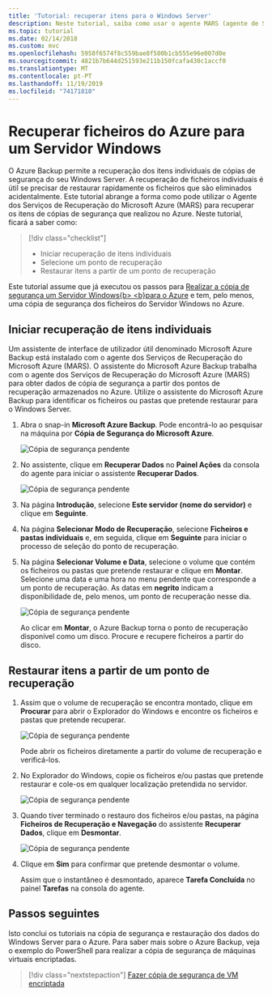 ```yaml
---
title: 'Tutorial: recuperar itens para o Windows Server'
description: Neste tutorial, saiba como usar o agente MARS (agente de Serviços de Recuperação do Microsoft Azure) para recuperar itens do Azure para um Windows Server.
ms.topic: tutorial
ms.date: 02/14/2018
ms.custom: mvc
ms.openlocfilehash: 5958f6574f8c559bae8f500b1cb555e96e007d0e
ms.sourcegitcommit: 4821b7b644d251593e211b150fcafa430c1accf0
ms.translationtype: MT
ms.contentlocale: pt-PT
ms.lasthandoff: 11/19/2019
ms.locfileid: "74171810"
---
```

# <a name="recover-files-from-azure-to-a-windows-server"></a>Recuperar ficheiros do Azure para um Servidor Windows

O Azure Backup permite a recuperação dos itens individuais de cópias de segurança do seu Windows Server. A recuperação de ficheiros individuais é útil se precisar de restaurar rapidamente os ficheiros que são eliminados acidentalmente. Este tutorial abrange a forma como pode utilizar o Agente dos Serviços de Recuperação do Microsoft Azure (MARS) para recuperar os itens de cópias de segurança que realizou no Azure. Neste tutorial, ficará a saber como:

> [!div class="checklist"]
>
> * Iniciar recuperação de itens individuais
> * Selecione um ponto de recuperação
> * Restaurar itens a partir de um ponto de recuperação

Este tutorial assume que já executou os passos para [Realizar a cópia de segurança um Servidor Windows{b> <b}para o Azure](backup-configure-vault.md) e tem, pelo menos, uma cópia de segurança dos ficheiros do Servidor Windows no Azure.

## <a name="initiate-recovery-of-individual-items"></a>Iniciar recuperação de itens individuais

Um assistente de interface de utilizador útil denominado Microsoft Azure Backup está instalado com o agente dos Serviços de Recuperação do Microsoft Azure (MARS). O assistente do Microsoft Azure Backup trabalha com o agente dos Serviços de Recuperação do Microsoft Azure (MARS) para obter dados de cópia de segurança a partir dos pontos de recuperação armazenados no Azure. Utilize o assistente do Microsoft Azure Backup para identificar os ficheiros ou pastas que pretende restaurar para o Windows Server.

1. Abra o snap-in **Microsoft Azure Backup**. Pode encontrá-lo ao pesquisar na máquina por **Cópia de Segurança do Microsoft Azure**.

    ![Cópia de segurança pendente](./media/tutorial-backup-restore-files-windows-server/mars.png)

2. No assistente, clique em **Recuperar Dados** no **Painel Ações** da consola do agente para iniciar o assistente **Recuperar Dados**.

    ![Cópia de segurança pendente](./media/tutorial-backup-restore-files-windows-server/mars-recover-data.png)

3. Na página **Introdução**, selecione **Este servidor (nome do servidor)** e clique em **Seguinte**.

4. Na página **Selecionar Modo de Recuperação**, selecione **Ficheiros e pastas individuais** e, em seguida, clique em **Seguinte** para iniciar o processo de seleção do ponto de recuperação.

5. Na página **Selecionar Volume e Data**, selecione o volume que contém os ficheiros ou pastas que pretende restaurar e clique em **Montar**. Selecione uma data e uma hora no menu pendente que corresponde a um ponto de recuperação. As datas em **negrito** indicam a disponibilidade de, pelo menos, um ponto de recuperação nesse dia.

    ![Cópia de segurança pendente](./media/tutorial-backup-restore-files-windows-server/mars-select-date.png)

    Ao clicar em **Montar**, o Azure Backup torna o ponto de recuperação disponível como um disco. Procure e recupere ficheiros a partir do disco.

## <a name="restore-items-from-a-recovery-point"></a>Restaurar itens a partir de um ponto de recuperação

1. Assim que o volume de recuperação se encontra montado, clique em **Procurar** para abrir o Explorador do Windows e encontre os ficheiros e pastas que pretende recuperar.

    ![Cópia de segurança pendente](./media/tutorial-backup-restore-files-windows-server/mars-browse-recover.png)

    Pode abrir os ficheiros diretamente a partir do volume de recuperação e verificá-los.

2. No Explorador do Windows, copie os ficheiros e/ou pastas que pretende restaurar e cole-os em qualquer localização pretendida no servidor.

    ![Cópia de segurança pendente](./media/tutorial-backup-restore-files-windows-server/mars-final.png)

3. Quando tiver terminado o restauro dos ficheiros e/ou pastas, na página **Ficheiros de Recuperação e Navegação** do assistente **Recuperar Dados**, clique em **Desmontar**.

    ![Cópia de segurança pendente](./media/tutorial-backup-restore-files-windows-server/unmount-and-confirm.png)

4. Clique em **Sim** para confirmar que pretende desmontar o volume.

    Assim que o instantâneo é desmontado, aparece **Tarefa Concluída** no painel **Tarefas** na consola do agente.

## <a name="next-steps"></a>Passos seguintes

Isto conclui os tutoriais na cópia de segurança e restauração dos dados do Windows Server para o Azure. Para saber mais sobre o Azure Backup, veja o exemplo do PowerShell para realizar a cópia de segurança de máquinas virtuais encriptadas.

> [!div class="nextstepaction"]
> [Fazer cópia de segurança de VM encriptada](./scripts/backup-powershell-sample-backup-encrypted-vm.md)
